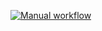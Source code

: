 [![Manual workflow](https://github.com/Sim30n/boat-monitor/actions/workflows/pipeline.yml/badge.svg)](https://github.com/Sim30n/boat-monitor/actions/workflows/pipeline.yml)
